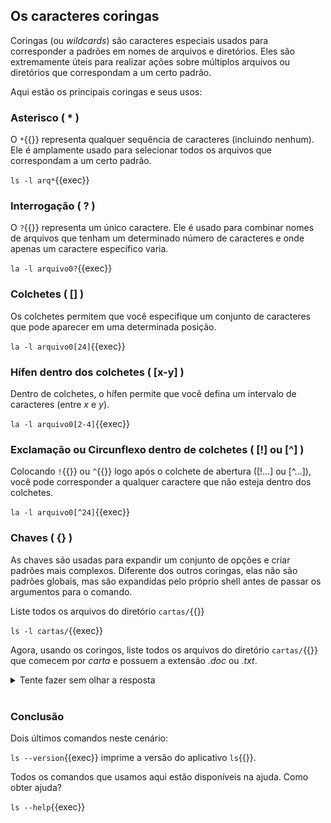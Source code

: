 ## Os caracteres coringas
Coringas (ou _wildcards_) são caracteres especiais usados para corresponder a padrões em nomes de arquivos e diretórios. Eles são extremamente úteis para realizar ações sobre múltiplos arquivos ou diretórios que correspondam a um certo padrão.

Aqui estão os principais coringas e seus usos:

### Asterisco ( **\*** )
O `*`{{}} representa qualquer sequência de caracteres (incluindo nenhum). Ele é amplamente usado para selecionar todos os arquivos que correspondam a um certo padrão.

`ls -l arq*`{{exec}}

### Interrogação ( **?** )
O `?`{{}} representa um único caractere. Ele é usado para combinar nomes de arquivos que tenham um determinado número de caracteres e onde apenas um caractere específico varia.

`la -l arquivo0?`{{exec}}

### Colchetes ( **[]** )
Os colchetes permitem que você especifique um conjunto de caracteres que pode aparecer em uma determinada posição.

`la -l arquivo0[24]`{{exec}}

### Hífen dentro dos colchetes ( **[x-y]** )
Dentro de colchetes, o hífen permite que você defina um intervalo de caracteres (entre _x_ e _y_).

`la -l arquivo0[2-4]`{{exec}}

### Exclamação ou Circunflexo dentro de colchetes ( **[!]** ou **[^]** )
Colocando `!`{{}} ou `^`{{}} logo após o colchete de abertura ([!...] ou [^...]), você pode corresponder a qualquer caractere que não esteja dentro dos colchetes.

`la -l arquivo0[^24]`{{exec}}

### Chaves ( **{}** )
As chaves são usadas para expandir um conjunto de opções e criar padrões mais complexos. Diferente dos outros coringas, elas não são padrões globais, mas são expandidas pelo próprio shell antes de passar os argumentos para o comando.

Liste todos os arquivos do diretório `cartas/`{{}}

`ls -l cartas/`{{exec}}

Agora, usando os coringos, liste todos os arquivos do diretório `cartas/`{{}} que comecem por _carta_ e possuem a extensão _.doc_ ou _.txt_.

<details>
<summary>Tente fazer sem olhar a resposta</summary>
ls -l cartas/carta*.{doc,txt}
</details><br>

### Conclusão
Dois últimos comandos neste cenário:

`ls --version`{{exec}} imprime a versão do aplicativo `ls`{{}}.

Todos os comandos que usamos aqui estão disponíveis na ajuda. Como obter ajuda?

`ls --help`{{exec}}
